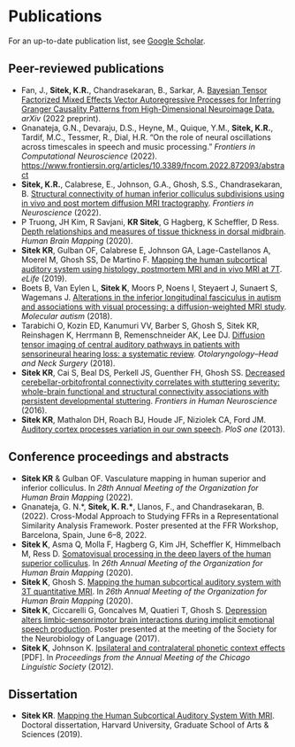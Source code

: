 # Publications
For an up-to-date publication list, see [Google Scholar](https://scholar.google.com/citations?hl=en&user=fNPFNhsAAAAJ).

## Peer-reviewed publications
- Fan, J., **Sitek, K.R.**, Chandrasekaran, B., Sarkar, A. [Bayesian Tensor Factorized Mixed Effects Vector Autoregressive Processes for Inferring Granger Causality Patterns from High-Dimensional Neuroimage Data.](https://doi.org/10.48550/arXiv.2206.10757) _arXiv_ (2022 preprint).
- Gnanateja, G.N., Devaraju, D.S., Heyne, M., Quique, Y.M., **Sitek, K.R.**, Tardif, M.C., Tessmer, R., Dial, H.R. “On the role of neural oscillations across timescales in speech and music processing.” _Frontiers in Computational Neuroscience_ (2022). https://www.frontiersin.org/articles/10.3389/fncom.2022.872093/abstract 
- **Sitek, K.R.**, Calabrese, E., Johnson, G.A., Ghosh, S.S., Chandrasekaran, B. [Structural connectivity of human inferior colliculus subdivisions using in vivo and post mortem diffusion MRI tractography](https://www.frontiersin.org/articles/10.3389/fnins.2022.751595/full). _Frontiers in Neuroscience_ (2022).
- P Truong, JH Kim, R Savjani, **KR Sitek**, G Hagberg, K Scheffler, D Ress. [Depth relationships and measures of tissue thickness in dorsal midbrain](https://doi.org/10.1002/hbm.25185). _Human Brain Mapping_ (2020).
- **Sitek KR**, Gulban OF, Calabrese E, Johnson GA, Lage-Castellanos A, Moerel M, Ghosh SS, De Martino F. [Mapping the human subcortical auditory system using histology, postmortem MRI and in vivo MRI at 7T](https://doi.org/10.7554/eLife.48932). _eLife_ (2019).
- Boets B, Van Eylen L, **Sitek K**, Moors P, Noens I, Steyaert J, Sunaert S, Wagemans J. [Alterations in the inferior longitudinal fasciculus in autism and associations with visual processing: a diffusion-weighted MRI study](https://doi.org/10.1186/s13229-018-0188-6). _Molecular autism_ (2018).
- Tarabichi O, Kozin ED, Kanumuri VV, Barber S, Ghosh S, Sitek KR, Reinshagen K, Herrmann B, Remenschneider AK, Lee DJ. [Diffusion tensor imaging of central auditory pathways in patients with sensorineural hearing loss: a systematic review](https://doi.org/10.1177/0194599817739838). _Otolaryngology–Head and Neck Surgery_ (2018).
- **Sitek KR**, Cai S, Beal DS, Perkell JS, Guenther FH, Ghosh SS. [Decreased cerebellar-orbitofrontal connectivity correlates with stuttering severity: whole-brain functional and structural connectivity associations with persistent developmental stuttering](https://doi.org/10.3389/fnhum.2016.00190). _Frontiers in Human Neuroscience_ (2016).
- **Sitek KR**, Mathalon DH, Roach BJ, Houde JF, Niziolek CA, Ford JM. [Auditory cortex processes variation in our own speech](https://doi.org/10.1371/journal.pone.0082925). _PloS one_ (2013).

## Conference proceedings and abstracts
- **Sitek KR** & Gulban OF. Vasculature mapping in human superior and inferior colliculus. In _28th Annual Meeting of the Organization for Human Brain Mapping_ (2022).
-  Gnanateja, G. N.\*, **Sitek, K. R.\***, Llanos, F., and Chandrasekaran, B. (2022). Cross-Modal Approach to Studying FFRs in a Representational Similarity Analysis Framework. Poster presented at the FFR Workshop, Barcelona, Spain, June 6–8, 2022.
- **Sitek K**, Asma Q, Molla F, Hagberg G, Kim JH, Scheffler K, Himmelbach M, Ress D. [Somatovisual processing in the deep layers of the human superior colliculus](https://ww4.aievolution.com/hbm2001/index.cfm?do=abs.viewAbs&abs=3074). In _26th Annual Meeting of the Organization for Human Brain Mapping_ (2020).
- **Sitek K**, Ghosh S. [Mapping the human subcortical auditory system with 3T quantitative MRI](https://ww4.aievolution.com/hbm2001/index.cfm?do=abs.viewAbs&subView=1&abs=3154). In _26th Annual Meeting of the Organization for Human Brain Mapping_ (2020).
- **Sitek K**, Ciccarelli G, Goncalves M, Quatieri T, Ghosh S. [Depression alters limbic-sensorimotor brain interactions during implicit emotional speech production](https://doi.org/10.6084/m9.figshare.5554846.v1). Poster presented at the meeting of the Society for the Neurobiology of Language (2017).
- **Sitek K**, Johnson K. [Ipsilateral and contralateral phonetic context effects](https://scholar.harvard.edu/files/sitek/files/ksitek_phoneticcontexteffects.pdf) [PDF]. In _Proceedings from the Annual Meeting of the Chicago Linguistic Society_ (2012).

## Dissertation
- **Sitek KR**. [Mapping the Human Subcortical Auditory System With MRI](https://dash.harvard.edu/handle/1/42013097). Doctoral dissertation, Harvard University, Graduate School of Arts & Sciences (2019).
